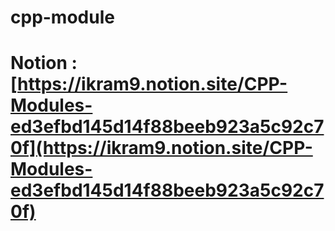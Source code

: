 # cpp-module

# Notion : [https://ikram9.notion.site/CPP-Modules-ed3efbd145d14f88beeb923a5c92c70f](https://ikram9.notion.site/CPP-Modules-ed3efbd145d14f88beeb923a5c92c70f)
